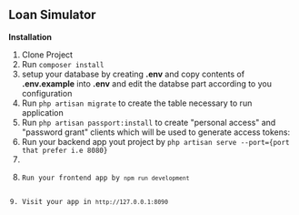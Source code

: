 
<p align="center">
<h2>Loan Simulator</h3>
</p>
<p>
    <b>Installation</b>
    <ol>
        <li>Clone Project</li>
        <li>Run <code>composer install</code></li>
        <li>setup your database by creating <b>.env</b> and copy contents of <b>.env.example</b> into <b>.env</b> and edit the databse part according to you configuration</li> 
        <li>Run <code>php artisan migrate</code> to create the table necessary to run application</li> 
        <li>Run <code>php artisan passport:install</code> to create "personal access" and "password grant" clients which will be used to generate access tokens:</li> 
        <li> Run your backend app yout project by <code>php artisan serve --port={port that prefer i.e 8080}<li>
            <li>Run your frontend app by <code>npm run development </code> </li>
            <li>Visit your app in <code>http://127.0.0.1:8090</code></li>
     </ul>
</p>
